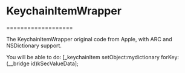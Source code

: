 # KeychainItemWrapper
===================

The KeychainItemWrapper original code from Apple, with ARC and NSDictionary support.

You will be able to do:
[_keychainItem setObject:mydictionary forKey:(__bridge id)kSecValueData];
